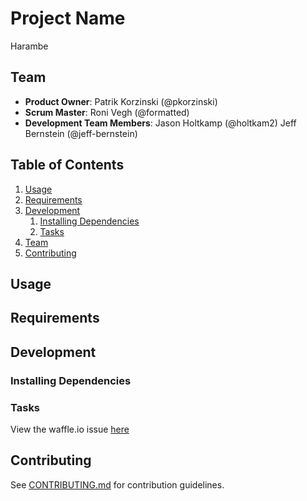 # Project Name

Harambe

## Team

  - __Product Owner__: Patrik Korzinski (@pkorzinski)
  - __Scrum Master__: Roni Vegh (@formatted)
  - __Development Team Members__: Jason Holtkamp (@holtkam2)
                                  Jeff Bernstein (@jeff-bernstein)

## Table of Contents

1. [Usage](#Usage)
1. [Requirements](#requirements)
1. [Development](#development)
    1. [Installing Dependencies](#installing-dependencies)
    1. [Tasks](#tasks)
1. [Team](#team)
1. [Contributing](#contributing)

## Usage


## Requirements


## Development


### Installing Dependencies


### Tasks

View the waffle.io issue [here](https://waffle.io/HRR18-Harambe/Harambe)


## Contributing

See [CONTRIBUTING.md](CONTRIBUTING.md) for contribution guidelines.
